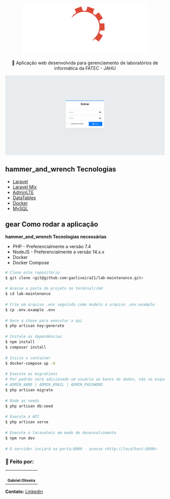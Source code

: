 <p align="center">
    <img src="./public/img/logo.svg" width="400">
</p>

<p align="center">
  🌱 Aplicação web desenvolvida para gerenciamento de laboratórios de informática da FATEC - JAHU
</p>

<img src="./.github/login.png">

## hammer_and_wrench Tecnologias

- [Laravel](https://laravel.com/)
- [Laravel Mix](https://laravel.com/docs/8.x/mix)
- [AdminLTE](https://adminlte.io/)
- [DataTables](https://datatables.net/)
- [Docker](https://www.docker.com/)
- [MySQL](https://www.mysql.com/)


## gear Como rodar a aplicação

**hammer_and_wrench Tecnologias necessárias**

- PHP - Preferencialmente a versão 7.4
- NodeJS - Preferencialmente a versão 14.x.x
- Docker
- Docker Compose

```bash
# Clone este repositório
$ git clone <git@github.com:gaoliveira21/lab-maintenance.git>

# Acesse a pasta do projeto no terminal/cmd
$ cd lab-maintenance

# Crie um arquivo .env seguindo como modelo o arquivo .env.example
$ cp .env.example .env

# Gere a chave para executar a api
$ php artisan key:generate

# Instale as dependências
$ npm install
$ composer install

# Inicie o container
$ docker-compose up -d

# Execute as migrations
# Por padrão será adicionado um usuário ao banco de dados, não se esqueça de preencher as seguintes variáveis de ambiente para não ter problemas:
# ADMIN_NAME | ADMIN_EMAIL | ADMIN_PASSWORD
$ php artisan migrate

# Rode as seeds
$ php artisan db:seed

# Execute a API
$ php artisan serve

# Execute o laravelmix em modo de desenvolvimento
$ npm run dev

# O servidor inciará na porta:8000 - acesse <http://localhost:8000>
```

### :construction_worker: Feito por:

<table>
  <tr>
    <td align="center"><a href="https://github.com/gaoliveira21"><img style="border-radius: 50%;" src="https://github.com/gaoliveira21.png" width="100px;" alt=""/><br /><sub><b>Gabriel Oliveira</b></sub></a><br /></td>
  </tr>
</table>

**Contato:** <a href="https://www.linkedin.com/in/gabriel-jos%C3%A9-de-oliveira-633962197/">Linkedin</a>

